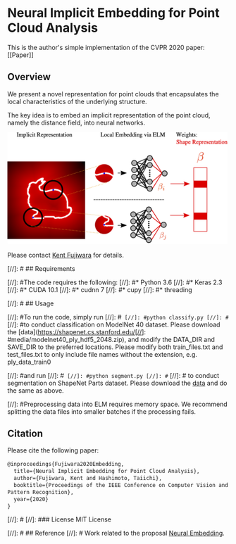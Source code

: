 # Neural Implicit Embedding for Point Cloud Analysis

This is the author's simple implementation of the CVPR 2020 paper:
 [[Paper]]    

## Overview
We present a novel representation for point clouds that encapsulates the local characteristics of the underlying structure. 

The key idea is to embed an implicit representation of the point cloud, namely the distance field, into neural networks. 

<img src='./img/fig1.png' width=500>

Please contact [Kent Fujiwara](https://kfworks.com) for details.

[//]: # ## Requirements

[//]: #The code requires the following:
[//]: #* Python 3.6
[//]: #* Keras 2.3
[//]: #* CUDA 10.1
[//]: #* cudnn 7
[//]: #* cupy
[//]: #* threading

[//]: # ## Usage

[//]: #To run the code, simply run
[//]: #```
[//]: #python classify.py
[//]: #```
[//]: #to conduct classification on ModelNet 40 dataset. Please download the [data](https://shapenet.cs.stanford.edu/[//]: #media/modelnet40_ply_hdf5_2048.zip), and modify the DATA_DIR and SAVE_DIR to the preferred locations. Please modify both train_files.txt and test_files.txt to only include file names without the extension, e.g. ply_data_train0 

[//]: #and run
[//]: #```
[//]: #python segment.py
[//]: #```
[//]: # to conduct segmentation on ShapeNet Parts dataset. Please download the [data](https://shapenet.cs.stanford.edu/ericyi/shapenetcore_partanno_v0.zip) and do the same as above.

[//]: #Preprocessing data into ELM requires memory space. We recommend splitting the data files into smaller batches if the processing fails.

## Citation
Please cite the following paper:

	@inproceedings{Fujiwara2020Embedding,
	  title={Neural Implicit Embedding for Point Cloud Analysis},
	  author={Fujiwara, Kent and Hashimoto, Taiichi},
	  booktitle={Proceedings of the IEEE Conference on Computer Vision and Pattern Recognition},
	  year={2020}
	}

[//]: # [//]: ### License
MIT License

[//]: # ## Reference
[//]: # Work related to the proposal [Neural Embedding](https://arxiv.org/abs/1809.04820).